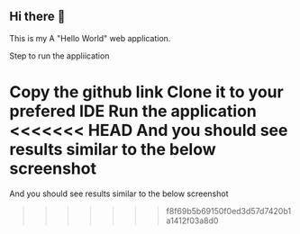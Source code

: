 ## Hi there 👋

This is my A "Hello World" web application.

Step to run the appliication

Copy the github link
Clone it to your prefered IDE
Run the application
<<<<<<< HEAD
And you should see results similar to the below screenshot
=======
And you should see results similar to the below screenshot
>>>>>>> f8f69b5b69150f0ed3d57d7420b1a1412f03a8d0
